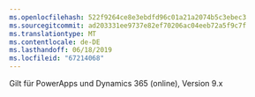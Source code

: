 ```yaml
---
ms.openlocfilehash: 522f9264ce8e3ebdfd96c01a21a2074b5c3ebec3
ms.sourcegitcommit: ad203331ee9737e82ef70206ac04eeb72a5f9c7f
ms.translationtype: MT
ms.contentlocale: de-DE
ms.lasthandoff: 06/18/2019
ms.locfileid: "67214068"
---
```

Gilt für PowerApps und Dynamics 365 (online), Version 9.x